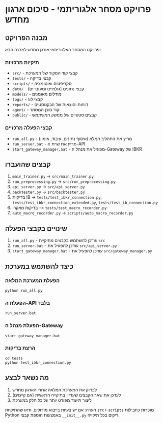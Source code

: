 # פרויקט מסחר אלגוריתמי - סיכום ארגון מחדש

## מבנה הפרויקט

פרויקט המסחר האלגוריתמי אורגן מחדש למבנה הבא:

### תיקיות מרכזיות
- `src/` - קבצי קוד המקור של המערכת
- `tests/` - קבצי בדיקה
- `scripts/` - סקריפטים ואוטומציה
- `data/` - קבצי נתונים (גולמיים ומעובדים)
- `models/` - מודלים מאומנים
- `logs/` - קבצי לוג
- `reports/` - דוחות והוצאות של הבקטסטים
- `agent/` - קוד סוכן המסחר
- `public/` - קבצים סטטיים של ממשק המשתמש

### קבצי הפעלה מרכזיים
- `run_all.py` - מריץ את התהליך המלא (איסוף נתונים, עיבוד, אימון)
- `run_server.bat` - מריץ את שרת ה-API
- `start_gateway_manager.bat` - מפעיל את מנהל ה-Gateway של IBKR

## קבצים שהועברו
1. `main_trainer.py` -> `src/main_trainer.py`
2. `run_preprocessing.py` -> `src/run_preprocessing.py`
3. `api_server.py` -> `src/api_server.py`
4. `backtester.py` -> `src/backtester.py`
5. בדיקות IB -> `tests/test_ibkr_connection.py`, `tests/test_ibkr_connection_extended.py`, `tests/test_ib_connection.py`
6. בדיקות מאקרו -> `tests/test_macro_recorder.py`
7. `auto_macro_recorder.py` -> `scripts/auto_macro_recorder.py`

## שינויים בקבצי הפעלה
1. `run_all.py` - עודכן להשתמש בקבצים מתיקיית `src`
2. `run_server.bat` - עודכן להפעיל את `src/api_server.py`
3. `start_gateway_manager.bat` - עודכן להפעיל את `src/gateway_manager.py`

## כיצד להשתמש במערכת

### הפעלת המערכת המלאה
```
python run_all.py
```

### הפעלת ה-API בלבד
```
run_server.bat
```

### הפעלת מנהל ה-Gateway
```
start_gateway_manager.bat
```

### הרצת בדיקות
```
cd tests
python test_ibkr_connection.py
```

## מה נשאר לבצע
1. לבדוק את המערכת המלאה אחרי הארגון מחדש
2. לעדכן את שאר הקבצים שעדיין בתיקייה הראשית (אם קיימים)
3. ליצור תיעוד מפורט יותר על כל חלק במערכת

הערה: אם יש בעיות בייבוא מודולים, ודאו שהתיקיות `src` ו-`scripts` מוכרות כחבילות Python באמצעות הוספת קבצי `__init__.py` ריקים בכל תיקייה.

